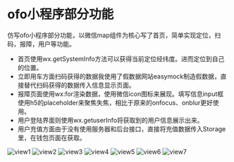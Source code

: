 ofo小程序部分功能
=====================
仿写ofo小程序部分功能，以微信map组件为核心写了首页，简单实现定位，扫码，报障，用户等功能。

- 首页使用wx.getSystemInfo方法可以获得当前定位经纬度。进而定位到自己的位置。
- 立即用车方面扫码获得的数据我使用了假数据网站easymock制造假数据，直接替代扫码获得的数据传入信息显示页面。
- 报障页面使用wx:for渲染数据，使用微信icon图标来展现。填写信息input框使用h5的placeholder来聚焦失焦，相比于原来的onfocus、onblur更好使用。
- 用户登陆界面则使用wx.getuserInfo将获取到的用户信息展示出来。
- 用户充值方面由于没有使用服务器和后台接口，直接将充值数据传入Storage里，在钱包页面在获取。

![view1](./images/view.jpg "view1")
![view2](./images/view.png "view2")
![view3](./images/view.png "view3")
![view4](./images/view.png "view4")
![view5](./images/view.png "view5")
![view6](./images/view.png "view6")
![view7](./images/view.png "view7")
